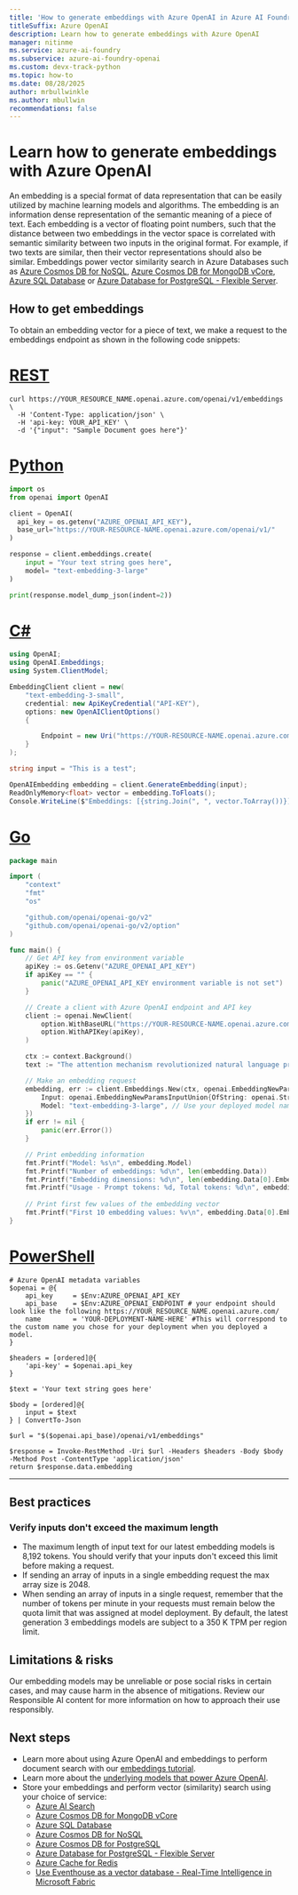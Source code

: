 ```yaml
---
title: 'How to generate embeddings with Azure OpenAI in Azure AI Foundry Models'
titleSuffix: Azure OpenAI
description: Learn how to generate embeddings with Azure OpenAI
manager: nitinme
ms.service: azure-ai-foundry
ms.subservice: azure-ai-foundry-openai
ms.custom: devx-track-python
ms.topic: how-to
ms.date: 08/28/2025
author: mrbullwinkle
ms.author: mbullwin
recommendations: false
---
```

# Learn how to generate embeddings with Azure OpenAI

An embedding is a special format of data representation that can be easily utilized by machine learning models and algorithms. The embedding is an information dense representation of the semantic meaning of a piece of text. Each embedding is a vector of floating point numbers, such that the distance between two embeddings in the vector space is correlated with semantic similarity between two inputs in the original format. For example, if two texts are similar, then their vector representations should also be similar. Embeddings power vector similarity search in Azure Databases such as [Azure Cosmos DB for NoSQL](/azure/cosmos-db/nosql/vector-search), [Azure Cosmos DB for MongoDB vCore](/azure/cosmos-db/mongodb/vcore/vector-search), [Azure SQL Database](/azure/azure-sql/database/ai-artificial-intelligence-intelligent-applications?view=azuresql&preserve-view=true#vector-search) or [Azure Database for PostgreSQL - Flexible Server](/azure/postgresql/flexible-server/how-to-use-pgvector).

## How to get embeddings

To obtain an embedding vector for a piece of text, we make a request to the embeddings endpoint as shown in the following code snippets:

# [REST](#tab/console)
```console
curl https://YOUR_RESOURCE_NAME.openai.azure.com/openai/v1/embeddings \
  -H 'Content-Type: application/json' \
  -H 'api-key: YOUR_API_KEY' \
  -d '{"input": "Sample Document goes here"}'
```

# [Python](#tab/python-new)

```python
import os
from openai import OpenAI

client = OpenAI(
  api_key = os.getenv("AZURE_OPENAI_API_KEY"),  
  base_url="https://YOUR-RESOURCE-NAME.openai.azure.com/openai/v1/"
)

response = client.embeddings.create(
    input = "Your text string goes here",
    model= "text-embedding-3-large"
)

print(response.model_dump_json(indent=2))
```

# [C#](#tab/csharp)

```csharp
using OpenAI;
using OpenAI.Embeddings;
using System.ClientModel;

EmbeddingClient client = new(
    "text-embedding-3-small",
    credential: new ApiKeyCredential("API-KEY"),
    options: new OpenAIClientOptions()
    {

        Endpoint = new Uri("https://YOUR-RESOURCE-NAME.openai.azure.com/openai/v1")
    }
);

string input = "This is a test";

OpenAIEmbedding embedding = client.GenerateEmbedding(input);
ReadOnlyMemory<float> vector = embedding.ToFloats();
Console.WriteLine($"Embeddings: [{string.Join(", ", vector.ToArray())}]");
```

# [Go](#tab/go)

```go
package main

import (
	"context"
	"fmt"
	"os"

	"github.com/openai/openai-go/v2"
	"github.com/openai/openai-go/v2/option"
)

func main() {
	// Get API key from environment variable
	apiKey := os.Getenv("AZURE_OPENAI_API_KEY")
	if apiKey == "" {
		panic("AZURE_OPENAI_API_KEY environment variable is not set")
	}

	// Create a client with Azure OpenAI endpoint and API key
	client := openai.NewClient(
		option.WithBaseURL("https://YOUR-RESOURCE-NAME.openai.azure.com/openai/v1/"),
		option.WithAPIKey(apiKey),
	)

	ctx := context.Background()
	text := "The attention mechanism revolutionized natural language processing"

	// Make an embedding request
	embedding, err := client.Embeddings.New(ctx, openai.EmbeddingNewParams{
		Input: openai.EmbeddingNewParamsInputUnion{OfString: openai.String(text)},
		Model: "text-embedding-3-large", // Use your deployed model name on Azure
	})
	if err != nil {
		panic(err.Error())
	}

	// Print embedding information
	fmt.Printf("Model: %s\n", embedding.Model)
	fmt.Printf("Number of embeddings: %d\n", len(embedding.Data))
	fmt.Printf("Embedding dimensions: %d\n", len(embedding.Data[0].Embedding))
	fmt.Printf("Usage - Prompt tokens: %d, Total tokens: %d\n", embedding.Usage.PromptTokens, embedding.Usage.TotalTokens)
	
	// Print first few values of the embedding vector
	fmt.Printf("First 10 embedding values: %v\n", embedding.Data[0].Embedding[:10])
}
```


# [PowerShell](#tab/PowerShell)

```powershell-interactive
# Azure OpenAI metadata variables
$openai = @{
    api_key     = $Env:AZURE_OPENAI_API_KEY
    api_base    = $Env:AZURE_OPENAI_ENDPOINT # your endpoint should look like the following https://YOUR_RESOURCE_NAME.openai.azure.com/
    name        = 'YOUR-DEPLOYMENT-NAME-HERE' #This will correspond to the custom name you chose for your deployment when you deployed a model.
}

$headers = [ordered]@{
    'api-key' = $openai.api_key
}

$text = 'Your text string goes here'

$body = [ordered]@{
    input = $text
} | ConvertTo-Json

$url = "$($openai.api_base)/openai/v1/embeddings"

$response = Invoke-RestMethod -Uri $url -Headers $headers -Body $body -Method Post -ContentType 'application/json'
return $response.data.embedding
```

---

## Best practices

### Verify inputs don't exceed the maximum length

- The maximum length of input text for our latest embedding models is 8,192 tokens. You should verify that your inputs don't exceed this limit before making a request.
- If sending an array of inputs in a single embedding request the max array size is 2048.
- When sending an array of inputs in a single request, remember that the number of tokens per minute in your requests must remain below the quota limit that was assigned at model deployment. By default, the latest generation 3 embeddings models are subject to a 350 K TPM per region limit.  


## Limitations & risks

Our embedding models may be unreliable or pose social risks in certain cases, and may cause harm in the absence of mitigations. Review our Responsible AI content for more information on how to approach their use responsibly.

## Next steps

* Learn more about using Azure OpenAI and embeddings to perform document search with our [embeddings tutorial](../tutorials/embeddings.md).
* Learn more about the [underlying models that power Azure OpenAI](../concepts/models.md).
* Store your embeddings and perform vector (similarity) search using your choice of service:
  * [Azure AI Search](/azure/search/vector-search-overview)
  * [Azure Cosmos DB for MongoDB vCore](/azure/cosmos-db/mongodb/vcore/vector-search)
  * [Azure SQL Database](/azure/azure-sql/database/ai-artificial-intelligence-intelligent-applications?view=azuresql&preserve-view=true#vector-search)
  * [Azure Cosmos DB for NoSQL](/azure/cosmos-db/vector-search)
  * [Azure Cosmos DB for PostgreSQL](/azure/cosmos-db/postgresql/howto-use-pgvector)
  * [Azure Database for PostgreSQL - Flexible Server](/azure/postgresql/flexible-server/how-to-use-pgvector)  
  * [Azure Cache for Redis](/azure/azure-cache-for-redis/cache-tutorial-vector-similarity)
  * [Use Eventhouse as a vector database - Real-Time Intelligence in Microsoft Fabric](/fabric/real-time-intelligence/vector-database)
